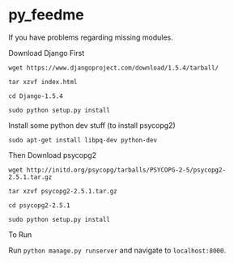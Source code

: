 py_feedme
=========
If you have problems regarding missing modules.

Download Django First

`wget https://www.djangoproject.com/download/1.5.4/tarball/`

`tar xzvf index.html`

`cd Django-1.5.4`

`sudo python setup.py install`

Install some python dev stuff (to install psycopg2)

`sudo apt-get install libpq-dev python-dev`

Then Download psycopg2

`wget http://initd.org/psycopg/tarballs/PSYCOPG-2-5/psycopg2-2.5.1.tar.gz`

`tar xzvf psycopg2-2.5.1.tar.gz`

`cd psycopg2-2.5.1`

`sudo python setup.py install`

To Run

Run `python manage.py runserver` and navigate to `localhost:8000`.
